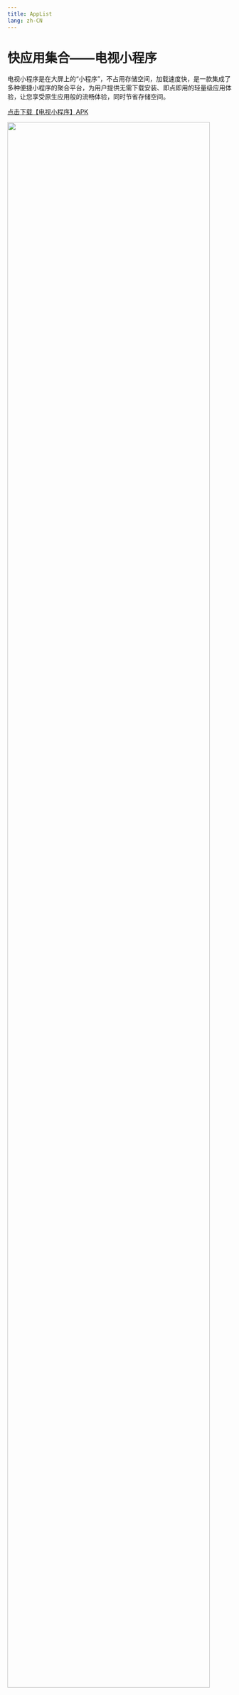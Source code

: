 ```yaml
---
title: AppList
lang: zh-CN
---
```


# 快应用集合——电视小程序

电视小程序是在大屏上的“小程序”，不占用存储空间，加载速度快，是一款集成了多种便捷小程序的聚合平台，为用户提供无需下载安装、即点即用的轻量级应用体验，让您享受原生应用般的流畅体验，同时节省存储空间。

[点击下载【电视小程序】APK](https://extcdn.hsrc.tv/extend_screen/files/es_app/quicktv_app_general_2.9.1550_20250414112128_release.apk)

<img width="95%" src="/guide/sample/api-list.png" />
